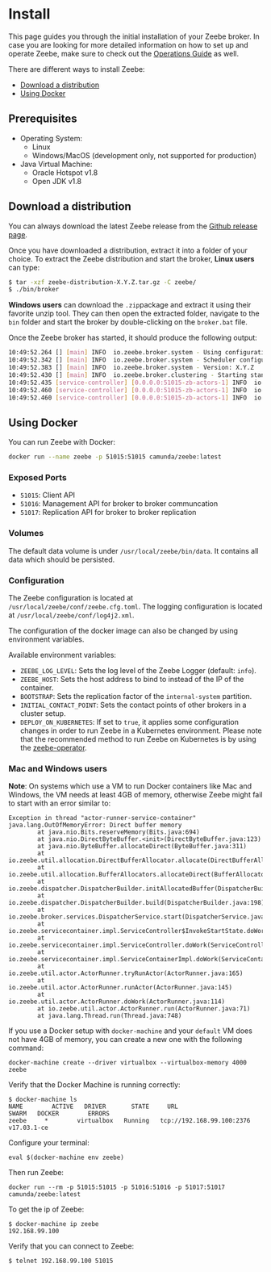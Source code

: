 # Install

This page guides you through the initial installation of your Zeebe broker. In case you are looking for more detailed information on how to set up and operate Zeebe, make sure to check out the [Operations Guide](/operations/README.html) as well.

There are different ways to install Zeebe:

* [Download a distribution](#download-a-distribution)
* [Using Docker](#using-docker)

## Prerequisites

* Operating System:
  * Linux
  * Windows/MacOS (development only, not supported for production)
* Java Virtual Machine:
  * Oracle Hotspot v1.8
  * Open JDK v1.8

## Download a distribution

You can always download the latest Zeebe release from the [Github release page](https://github.com/zeebe-io/zeebe/releases).

Once you have downloaded a distribution, extract it into a folder of your choice. To extract the Zeebe distribution and start the broker, **Linux users** can type:

```bash
$ tar -xzf zeebe-distribution-X.Y.Z.tar.gz -C zeebe/
$ ./bin/broker
```

**Windows users** can download the `.zip`package and extract it using their favorite unzip tool. They can then open the extracted folder, navigate to the `bin` folder and start the broker by double-clicking on the `broker.bat` file.

Once the Zeebe broker has started, it should produce the following output:

```bash
10:49:52.264 [] [main] INFO  io.zeebe.broker.system - Using configuration file zeebe-broker-X.Y.Z/conf/zeebe.cfg.toml
10:49:52.342 [] [main] INFO  io.zeebe.broker.system - Scheduler configuration: Threads{cpu-bound: 2, io-bound: 2}.
10:49:52.383 [] [main] INFO  io.zeebe.broker.system - Version: X.Y.Z
10:49:52.430 [] [main] INFO  io.zeebe.broker.clustering - Starting standalone broker.
10:49:52.435 [service-controller] [0.0.0.0:51015-zb-actors-1] INFO  io.zeebe.broker.transport - Bound managementApi.server to /0.0.0.0:51016
10:49:52.460 [service-controller] [0.0.0.0:51015-zb-actors-1] INFO  io.zeebe.transport - Bound clientApi.server to /0.0.0.0:51015
10:49:52.460 [service-controller] [0.0.0.0:51015-zb-actors-1] INFO  io.zeebe.transport - Bound replicationApi.server to /0.0.0.0:51017
```

## Using Docker

You can run Zeebe with Docker:

```bash
docker run --name zeebe -p 51015:51015 camunda/zeebe:latest
```

### Exposed Ports

- `51015`: Client API
- `51016`: Management API for broker to broker communcation
- `51017`: Replication API for broker to broker replication

### Volumes

The default data volume is under `/usr/local/zeebe/bin/data`. It contains
all data which should be persisted.

### Configuration

The Zeebe configuration is located at `/usr/local/zeebe/conf/zeebe.cfg.toml`.
The logging configuration is located at `/usr/local/zeebe/conf/log4j2.xml`.

The configuration of the docker image can also be changed by using environment
variables.

Available environment variables:

 - `ZEEBE_LOG_LEVEL`: Sets the log level of the Zeebe Logger (default: `info`).
 - `ZEEBE_HOST`: Sets the host address to bind to instead of the IP of the container.
 - `BOOTSTRAP`: Sets the replication factor of the `internal-system` partition.
 - `INITIAL_CONTACT_POINT`: Sets the contact points of other brokers in a cluster setup.
 - `DEPLOY_ON_KUBERNETES`: If set to `true`, it applies some configuration changes in order to run Zeebe
 in a Kubernetes environment. Please note that the recommended method to
 run Zeebe on Kubernetes is by using the
 [zeebe-operator](https://github.com/zeebe-io/zeebe-operator).

### Mac and Windows users

**Note**: On systems which use a VM to run Docker containers like Mac and
Windows, the VM needs at least 4GB of memory, otherwise Zeebe might fail to start
with an error similar to:

```
Exception in thread "actor-runner-service-container" java.lang.OutOfMemoryError: Direct buffer memory
        at java.nio.Bits.reserveMemory(Bits.java:694)
        at java.nio.DirectByteBuffer.<init>(DirectByteBuffer.java:123)
        at java.nio.ByteBuffer.allocateDirect(ByteBuffer.java:311)
        at io.zeebe.util.allocation.DirectBufferAllocator.allocate(DirectBufferAllocator.java:28)
        at io.zeebe.util.allocation.BufferAllocators.allocateDirect(BufferAllocators.java:26)
        at io.zeebe.dispatcher.DispatcherBuilder.initAllocatedBuffer(DispatcherBuilder.java:266)
        at io.zeebe.dispatcher.DispatcherBuilder.build(DispatcherBuilder.java:198)
        at io.zeebe.broker.services.DispatcherService.start(DispatcherService.java:61)
        at io.zeebe.servicecontainer.impl.ServiceController$InvokeStartState.doWork(ServiceController.java:269)
        at io.zeebe.servicecontainer.impl.ServiceController.doWork(ServiceController.java:138)
        at io.zeebe.servicecontainer.impl.ServiceContainerImpl.doWork(ServiceContainerImpl.java:110)
        at io.zeebe.util.actor.ActorRunner.tryRunActor(ActorRunner.java:165)
        at io.zeebe.util.actor.ActorRunner.runActor(ActorRunner.java:145)
        at io.zeebe.util.actor.ActorRunner.doWork(ActorRunner.java:114)
        at io.zeebe.util.actor.ActorRunner.run(ActorRunner.java:71)
        at java.lang.Thread.run(Thread.java:748)
```

If you use a Docker setup with `docker-machine` and your `default` VM does
not have 4GB of memory, you can create a new one with the following command:

```
docker-machine create --driver virtualbox --virtualbox-memory 4000 zeebe
```

Verify that the Docker Machine is running correctly:

```
$ docker-machine ls
NAME        ACTIVE   DRIVER       STATE     URL                         SWARM   DOCKER        ERRORS
zeebe     *        virtualbox   Running   tcp://192.168.99.100:2376           v17.03.1-ce
```

Configure your terminal:

```
eval $(docker-machine env zeebe)
```

Then run Zeebe:

```
docker run --rm -p 51015:51015 -p 51016:51016 -p 51017:51017 camunda/zeebe:latest
```

To get the ip of Zeebe:
```
$ docker-machine ip zeebe
192.168.99.100
```

Verify that you can connect to Zeebe:
```
$ telnet 192.168.99.100 51015
```
